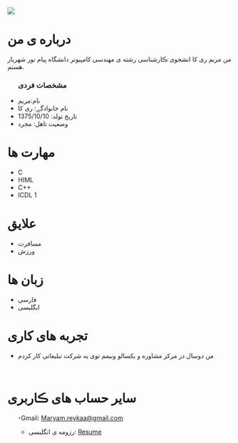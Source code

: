 <img src="https://avatars.githubusercontent.com/u/87013186?s=400&u=c5e5b2292d53c4a4481316b4ca62e8cf875b7813&v=4"/>
<h1> درباره ی من</h1>
  <p> من مریم ری کا انشجوی ڪارشناسی رشته ی مهندسی کامپیوتر دانشگاه پیام نور شهریار  هستم.</p>
  
  <ul>
    <h3> مشخصات فردی</h3>
  <li>نام:مریم</li>
  <li>نام خانوادگے: ری کا</li>
  <li>تاریخ تولد: 1375/10/10</li>
  <li>وضعیت تاهل: مجرد</li>

</ul>

  
<h1>مهارت ها</h1>

<ul>
       <li>C</li>
    <li>HIML</li>
    <li>C++</li>
    <li>ICDL 1</li>
   </ul>

<h1>علایق </h1>
<ul>
 <li> مسافرت</li>
 <li> ورزش  </li>
</ul>

<h1> زبان ها</h1>
<ul>
  <li>فارسی</li>
    <li>انگلیسی</li>
</ul>

<h1> تجربه های کاری </h1>
<ul>
   <li>من دوسال در مرکز مشاوره و یکسالو ونیمم توی یه شرکت تبلیغاتی کار کردم</li>
</ul>

<br/>

<h1> سایر حساب های ڪاربری </h1>
<ul>
 
-Gmail: Maryam.reykaa@gmail.com
   - رزومه ی انگلیسی: <a href="https://maryamreyka.github.io/resume.EN/"> Resume </a>
</ul>

